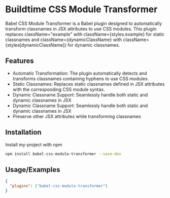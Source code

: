 
# Buildtime CSS Module Transformer 

Babel CSS Module Transformer is a Babel plugin designed to automatically transform classnames in JSX attributes to use CSS modules. This plugin replaces className="example" with className={styles.example} for static classnames and className={dynamicClassName} with className={styles[dynamicClassName]} for dynamic classnames.


## Features

- Automatic Transformation: The plugin automatically detects and transforms classnames containing hyphens to use CSS modules.
- Static Classnames: Replaces static classnames defined in JSX attributes with the corresponding CSS module syntax.
- Dynamic Classname Support: Seamlessly handle both static and dynamic classnames in JSX
- Dynamic Classname Support: Seamlessly handle both static and dynamic classnames in JSX
- Preserve other JSX attributes while transforming classnames


## Installation

Install my-project with npm

```bash
npm install babel-css-module-transformer --save-dev
```
    
## Usage/Examples

```json
{
  "plugins": ["babel-css-module-transformer"]
}
```

